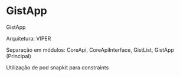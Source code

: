 # GistApp
GistApp

Arquitetura: VIPER

Separação em módulos: CoreApi, CoreApiInterface, GistList, GistApp (Principal)

Utilização de pod snapkit para constraints
